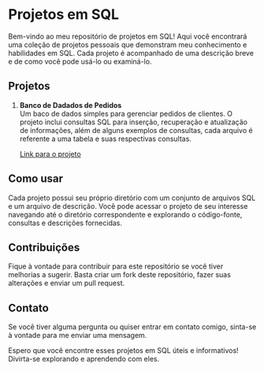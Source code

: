 # Projetos em SQL

Bem-vindo ao meu repositório de projetos em SQL! Aqui você encontrará uma coleção de projetos pessoais que demonstram meu conhecimento e habilidades em SQL. Cada projeto é acompanhado de uma descrição breve e de como você pode usá-lo ou examiná-lo.

## Projetos

1. **Banco de Dadados de Pedidos**  
   Um baco de dados simples para gerenciar pedidos de clientes. O projeto inclui consultas SQL para inserção, recuperação e atualização de informações, além de alguns exemplos de consultas, cada arquivo é referente a uma tabela e suas respectivas consultas.

   [Link para o projeto](./bd_pedidos)

## Como usar

Cada projeto possui seu próprio diretório com um conjunto de arquivos SQL e um arquivo de descrição. Você pode acessar o projeto de seu interesse navegando até o diretório correspondente e explorando o código-fonte, consultas e descrições fornecidas.

## Contribuições

Fique à vontade para contribuir para este repositório se você tiver melhorias a sugerir. Basta criar um fork deste repositório, fazer suas alterações e enviar um pull request.

## Contato

Se você tiver alguma pergunta ou quiser entrar em contato comigo, sinta-se à vontade para me enviar uma mensagem.

Espero que você encontre esses projetos em SQL úteis e informativos! Divirta-se explorando e aprendendo com eles.
